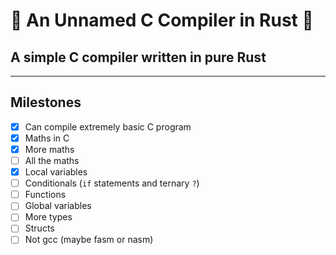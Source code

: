 # 🚀 An Unnamed C Compiler in Rust 🚀

## A simple C compiler written in pure Rust

---

## Milestones
- [x] Can compile extremely basic C program
- [x] Maths in C
- [x] More maths
- [ ] All the maths
- [x] Local variables
- [ ] Conditionals (`if` statements and ternary `?`)
- [ ] Functions
- [ ] Global variables
- [ ] More types
- [ ] Structs
- [ ] Not gcc (maybe fasm or nasm)
